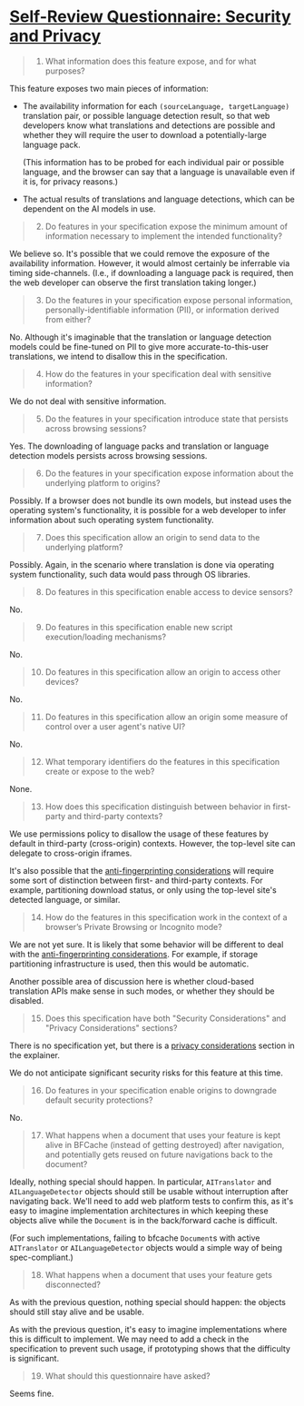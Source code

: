 # [Self-Review Questionnaire: Security and Privacy](https://w3ctag.github.io/security-questionnaire/)

> 01.  What information does this feature expose,
>      and for what purposes?

This feature exposes two main pieces of information:

- The availability information for each `(sourceLanguage, targetLanguage)` translation pair, or possible language detection result, so that web developers know what translations and detections are possible and whether they will require the user to download a potentially-large language pack.

  (This information has to be probed for each individual pair or possible language, and the browser can say that a language is unavailable even if it is, for privacy reasons.)

- The actual results of translations and language detections, which can be dependent on the AI models in use.

> 02.  Do features in your specification expose the minimum amount of information
>      necessary to implement the intended functionality?

We believe so. It's possible that we could remove the exposure of the availability information. However, it would almost certainly be inferrable via timing side-channels. (I.e., if downloading a language pack is required, then the web developer can observe the first translation taking longer.)

> 03.  Do the features in your specification expose personal information,
>      personally-identifiable information (PII), or information derived from
>      either?

No. Although it's imaginable that the translation or language detection models could be fine-tuned on PII to give more accurate-to-this-user translations, we intend to disallow this in the specification.

> 04.  How do the features in your specification deal with sensitive information?

We do not deal with sensitive information.

> 05.  Do the features in your specification introduce state
>      that persists across browsing sessions?

Yes. The downloading of language packs and translation or language detection models persists across browsing sessions.

> 06.  Do the features in your specification expose information about the
>      underlying platform to origins?

Possibly. If a browser does not bundle its own models, but instead uses the operating system's functionality, it is possible for a web developer to infer information about such operating system functionality.

> 07.  Does this specification allow an origin to send data to the underlying
>      platform?

Possibly. Again, in the scenario where translation is done via operating system functionality, such data would pass through OS libraries.

> 08.  Do features in this specification enable access to device sensors?

No.

> 09.  Do features in this specification enable new script execution/loading
>      mechanisms?

No.

> 10.  Do features in this specification allow an origin to access other devices?

No.

> 11.  Do features in this specification allow an origin some measure of control over
>      a user agent's native UI?

No.

> 12.  What temporary identifiers do the features in this specification create or
>      expose to the web?

None.

> 13.  How does this specification distinguish between behavior in first-party and
>      third-party contexts?

We use permissions policy to disallow the usage of these features by default in third-party (cross-origin) contexts. However, the top-level site can delegate to cross-origin iframes.

It's also possible that the [anti-fingerprinting considerations](./README.md#privacy-considerations) will require some sort of distinction between first- and third-party contexts. For example, partitioning download status, or only using the top-level site's detected language, or similar.

> 14.  How do the features in this specification work in the context of a browser’s
>      Private Browsing or Incognito mode?

We are not yet sure. It is likely that some behavior will be different to deal with the [anti-fingerprinting considerations](./README.md#privacy-considerations). For example, if storage partitioning infrastructure is used, then this would be automatic.

Another possible area of discussion here is whether cloud-based translation APIs make sense in such modes, or whether they should be disabled.

> 15.  Does this specification have both "Security Considerations" and "Privacy
>      Considerations" sections?

There is no specification yet, but there is a [privacy considerations](./README.md#privacy-considerations) section in the explainer.

We do not anticipate significant security risks for this feature at this time.

> 16.  Do features in your specification enable origins to downgrade default
>      security protections?

No.

> 17.  What happens when a document that uses your feature is kept alive in BFCache
>      (instead of getting destroyed) after navigation, and potentially gets reused
>      on future navigations back to the document?

Ideally, nothing special should happen. In particular, `AITranslator` and `AILanguageDetector` objects should still be usable without interruption after navigating back. We'll need to add web platform tests to confirm this, as it's easy to imagine implementation architectures in which keeping these objects alive while the `Document` is in the back/forward cache is difficult.

(For such implementations, failing to bfcache `Document`s with active `AITranslator` or `AILanguageDetector` objects would a simple way of being spec-compliant.)

> 18.  What happens when a document that uses your feature gets disconnected?

As with the previous question, nothing special should happen: the objects should still stay alive and be usable.

As with the previous question, it's easy to imagine implementations where this is difficult to implement. We may need to add a check in the specification to prevent such usage, if prototyping shows that the difficulty is significant.

> 19.  What should this questionnaire have asked?

Seems fine.
